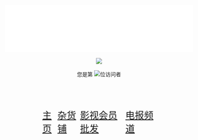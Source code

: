 
![](https://github.com/anran-world/anran-world/raw/master/solstice23.svg)

<p align="center"> 
  <img src="https://github-readme-stats.vercel.app/api?username=anran-world&show_icons=true&theme=radical&hide_border=true" width="550"/>
</p>
<p align="center"> 
  您是第  <img src="https://profile-counter.glitch.me/anran-world/count.svg" />位访问者
</p>
<div style="display: -ms-flexbox;
    display: -webkit-flex;
    display: flex;
    -webkit-flex-direction: row;
    -ms-flex-direction: row;
    flex-direction: row;
    -webkit-flex-wrap: nowrap;
    -ms-flex-wrap: nowrap;
    flex-wrap: nowrap;
    -webkit-justify-content: space-between;
    -ms-flex-pack: justify;
    justify-content: space-between;
    -webkit-align-content: center;
    -ms-flex-line-pack: center;
    align-content: center;
    -webkit-align-items: center;
    -ms-flex-align: center;
    align-items: center;
    font-size: 25px;
    padding: 67px 100px;">
  <a href="https://52bp.icu" target="_blank">主页</a>
  <a href="http://anran.ga" target="_blank">杂货铺</a>
  <a href="http://feizhu.fk77.cn/" target="_blank">影视会员批发</a>
  <a href="https://t.me/anranbp" target="_blank">电报频道</a>
</div>
